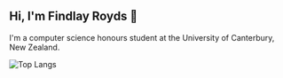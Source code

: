 ## Hi, I'm Findlay Royds 👋

I'm a computer science honours student at the University of Canterbury, New Zealand.

![Top Langs](https://github-readme-stats-git-main-findlayroyds-projects.vercel.app/api/top-langs/?username=findlayroyds&layout=compact)

<!--
**FindlayRoyds/FindlayRoyds** is a ✨ _special_ ✨ repository because its `README.md` (this file) appears on your GitHub profile.

Here are some ideas to get you started:

- 🔭 I’m currently working on ...
- 🌱 I’m currently learning ...
- 👯 I’m looking to collaborate on ...
- 🤔 I’m looking for help with ...
- 💬 Ask me about ...
- 📫 How to reach me: ...
- 😄 Pronouns: ...
- ⚡ Fun fact: ...
-->
